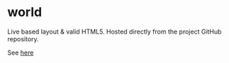 # world
Live based layout &amp; valid HTML5. Hosted directly from the project GitHub repository. 




See [here](https://github.com/hyipinfo/hyipinfo.github.io)


